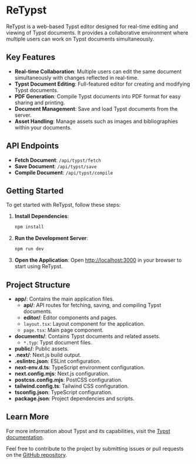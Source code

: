 # ReTypst

ReTypst is a web-based Typst editor designed for real-time editing and viewing of Typst documents. It provides a collaborative environment where multiple users can work on Typst documents simultaneously.

## Key Features

- **Real-time Collaboration**: Multiple users can edit the same document simultaneously with changes reflected in real-time.
- **Typst Document Editing**: Full-featured editor for creating and modifying Typst documents.
- **PDF Generation**: Compile Typst documents into PDF format for easy sharing and printing.
- **Document Management**: Save and load Typst documents from the server.
- **Asset Handling**: Manage assets such as images and bibliographies within your documents.

## API Endpoints

- **Fetch Document**: `/api/typst/fetch`
- **Save Document**: `/api/typst/save`
- **Compile Document**: `/api/typst/compile`

## Getting Started

To get started with ReTypst, follow these steps:

1. **Install Dependencies**:
   ```bash
   npm install
   ```

2. **Run the Development Server**:
   ```bash
   npm run dev
   ```

3. **Open the Application**:
   Open [http://localhost:3000](http://localhost:3000) in your browser to start using ReTypst.

## Project Structure

- **app/**: Contains the main application files.
  - **api/**: API routes for fetching, saving, and compiling Typst documents.
  - **editor/**: Editor components and pages.
  - `layout.tsx`: Layout component for the application.
  - `page.tsx`: Main page component.
- **documents/**: Contains Typst documents and related assets.
  - `*.typ`: Typst document files.
- **public/**: Public assets.
- **.next/**: Next.js build output.
- **.eslintrc.json**: ESLint configuration.
- **next-env.d.ts**: TypeScript environment configuration.
- **next.config.mjs**: Next.js configuration.
- **postcss.config.mjs**: PostCSS configuration.
- **tailwind.config.ts**: Tailwind CSS configuration.
- **tsconfig.json**: TypeScript configuration.
- **package.json**: Project dependencies and scripts.

## Learn More

For more information about Typst and its capabilities, visit the [Typst documentation](https://typst.app/docs/).

Feel free to contribute to the project by submitting issues or pull requests on the [GitHub repository](https://github.com/your-repo/retypst).
